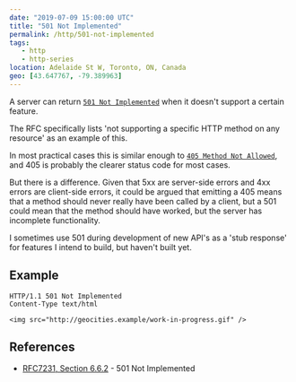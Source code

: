 ```yaml
---
date: "2019-07-09 15:00:00 UTC"
title: "501 Not Implemented"
permalink: /http/501-not-implemented
tags:
   - http
   - http-series
location: Adelaide St W, Toronto, ON, Canada
geo: [43.647767, -79.389963]
---
```


A server can return [`501 Not Implemented`][1] when it doesn't support a
certain feature.

The RFC specifically lists 'not supporting a specific HTTP method on any
resource' as an example of this.

In most practical cases this is similar enough to [`405 Method Not Allowed`][2],
and 405 is probably the clearer status code for most cases.

But there is a difference. Given that 5xx are server-side errors and 4xx errors
are client-side errors, it could be argued that emitting a 405 means that a
method should never really have been called by a client, but a 501 could mean
that the method should have worked, but the server has incomplete functionality.

I sometimes use 501 during development of new API's as a 'stub response' for
features I intend to build, but haven't built yet.

Example
-------

```http
HTTP/1.1 501 Not Implemented
Content-Type text/html

<img src="http://geocities.example/work-in-progress.gif" />
```

References
----------

* [RFC7231, Section 6.6.2][1] - 501 Not Implemented

[1]: https://tools.ietf.org/html/rfc7231#section-6.6.2 "501 Not Implemented"
[2]: /http/405-method-not-allowed
